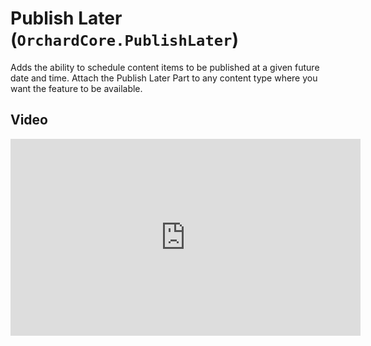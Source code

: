 # Publish Later (`OrchardCore.PublishLater`)

Adds the ability to schedule content items to be published at a given future date and time. Attach the Publish Later Part to any content type where you want the feature to be available.

## Video

<iframe width="560" height="315" src="https://www.youtube-nocookie.com/embed/E7UH8R14EUA" title="YouTube video player" frameborder="0" allow="accelerometer; autoplay; clipboard-write; encrypted-media; gyroscope; picture-in-picture" allowfullscreen></iframe>
